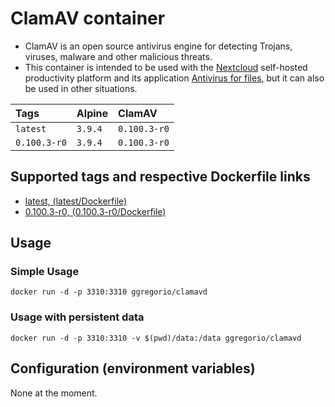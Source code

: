 # ClamAV container

* ClamAV is an open source antivirus engine for detecting Trojans, viruses, malware and other malicious threats.
* This container is intended to be used with the [Nextcloud](https://nextcloud.com/) self-hosted productivity platform and its application [Antivirus for files](https://apps.nextcloud.com/apps/files_antivirus), but it can also be used in other situations.


| Tags         | Alpine  | ClamAV       |
|:-------------|:--------|:-------------|
| `latest`     | `3.9.4` | `0.100.3-r0` |
| `0.100.3-r0` | `3.9.4` | `0.100.3-r0` |

## Supported tags and respective Dockerfile links

* [latest, (latest/Dockerfile)](https://github.com/GeorgioLPB/docker-clamavd/blob/master/Dockerfile)
* [0.100.3-r0, (0.100.3-r0/Dockerfile)](https://github.com/GeorgioLPB/docker-clamavd/blob/0.100.3-r0/Dockerfile)

## Usage

### Simple Usage

	docker run -d -p 3310:3310 ggregorio/clamavd

### Usage with persistent data

	docker run -d -p 3310:3310 -v $(pwd)/data:/data ggregorio/clamavd

## Configuration (environment variables)

None at the moment.
